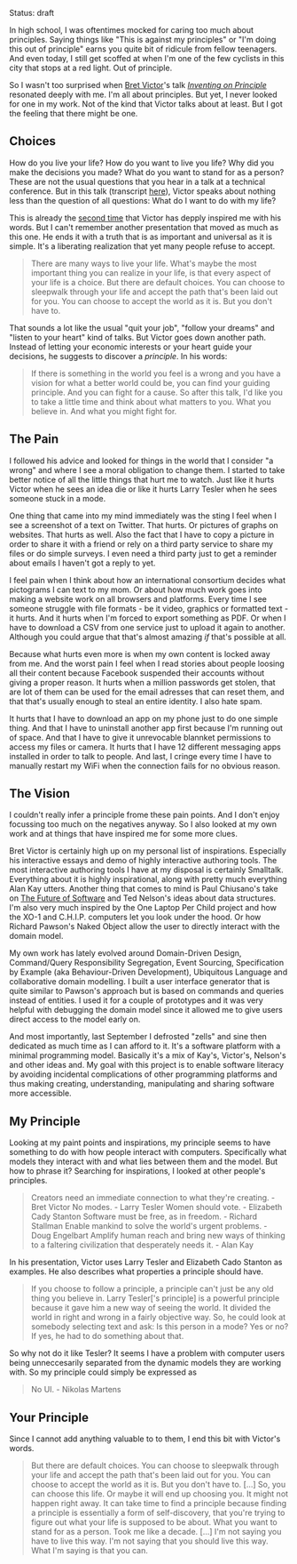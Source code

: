 Status: draft

In high school, I was oftentimes mocked for caring too much about principles. Saying things like "This is against my principles" or "I'm doing this out of principle" earns you quite bit of ridicule from fellow teenagers. And even today, I still get scoffed at when I'm one of the few cyclists in this city that stops at a red light. Out of principle.

So I wasn't too surprised when [Bret Victor]'s talk [*Inventing on Principle*][video] resonated deeply with me. I'm all about principles. But yet, I never looked for one in my work. Not of the kind that Victor talks about at least. But I got the feeling that there might be one.

[Bret Victor]: http://worrydream.com/
[video]: https://vimeo.com/36579366


## Choices

How do you live your life? How do you want to live you life? Why did you make the decisions you made? What do you want to stand for as a person? These are not the usual questions that you hear in a talk at a technical conference. But in this talk (transcript [here][transcript]), Victor speaks about nothing less than the question of all questions: What do I want to do with my life?

This is already the [second time][global warming] that Victor has depply inspired me with his words. But I can't remember another presentation that moved as much as this one. He ends it with a truth that is as important and universal as it is simple. It's a liberating realization that yet many people refuse to accept.

> There are many ways to live your life. What's maybe the most important thing you can realize in your life, is that every aspect of your life is a choice. But there are default choices. You can choose to sleepwalk through your life and accept the path that's been laid out for you. You can choose to accept the world as it is. But you don't have to.

That sounds a lot like the usual "quit your job", "follow your dreams" and "listen to your heart" kind of talks. But Victor goes down another path. Instead of letting your economic interests or your heart guide your decisions, he suggests to discover a *principle*. In his words:

> If there is something in the world you feel is a wrong and you have a vision for what a better world could be, you can find your guiding principle. And you can fight for a cause. So after this talk, I'd like you to take a little time and think about what matters to you. What you believe in. And what you might fight for.

[transcript]: http://blog.ezyang.com/2012/02/transcript-of-inventing-on-principleb/
[global warming]: tbd


## The Pain

I followed his advice and looked for things in the world that I consider "a wrong" and where I see a moral obligation to change them. I started to take better notice of all the little things that hurt me to watch. Just like it hurts Victor when he sees an idea die or like it hurts Larry Tesler when he sees someone stuck in a mode.

One thing that came into my mind immediately was the sting I feel when I see a screenshot of a text on Twitter. That hurts. Or pictures of graphs on websites. That hurts as well. Also the fact that I have to copy a picture in order to share it with a friend or rely on a third party service to share my files or do simple surveys. I even need a third party just to get a reminder about emails I haven't got a reply to yet. 

I feel pain when I think about how an international consortium decides what pictograms I can text to my mom. Or about how much work goes into making a website work on all browsers and platforms. Every time I see someone struggle with file formats - be it video, graphics or formatted text - it hurts. And it hurts when I'm forced to export something as PDF. Or when I have to download a CSV from one service just to upload it again to another. Although you could argue that that's almost amazing *if* that's possible at all. 

Because what hurts even more is when my own content is locked away from me. And the worst pain I feel when I read stories about people loosing all their content because Facebook suspended their accounts without giving a proper reason. It hurts when a million passwords get stolen, that are lot of them can be used for the email adresses that can reset them, and that that's usually enough to steal an entire identity. I also hate spam.

It hurts that I have to download an app on my phone just to do one simple thing. And that I have to uninstall another app first because I'm running out of space. And that I have to give it unrevocable blannket permissions to access my files or camera. It hurts that I have 12 different messaging apps installed in order to talk to people. And last, I cringe every time I have to manually restart my WiFi when the connection fails for no obvious reason.


## The Vision

I couldn't really infer a principle frome these pain points. And I don't enjoy focussing too much on the negatives anyway. So I also looked at my own work and at things that have inspired me for some more clues.

Bret Victor is certainly high up on my personal list of inspirations. Especially his interactive essays and demo of highly interactive authoring tools. The most interactive authoring tools I have at my disposal is certainly Smalltalk. Everything about it is highly inspirational, along with pretty much everything Alan Kay utters. Another thing that comes to mind is Paul Chiusano's take on [The Future of Software] and Ted Nelson's ideas about data structures. I'm also very much inspired by the One Laptop Per Child project and how the XO-1 and C.H.I.P. computers let you look under the hood. Or how Richard Pawson's Naked Object allow the user to directly interact with the domain model.

My own work has lately evolved around Domain-Driven Design, Command/Query Responsibility Segregation, Event Sourcing, Specification by Example (aka Behaviour-Driven Development), Ubiquitous Language and collaborative domain modelling. I built a user interface generator that is quite similar to Pawson's approach but is based on commands and queries instead of entities. I used it for a couple of prototypes and it was very helpful with debugging the domain model since it allowed me to give users direct access to the model early on.

And most importantly, last September I defrosted "zells" and sine then dedicated as much time as I can afford to it. It's a software platform with a minimal programming model. Basically it's a mix of Kay's, Victor's, Nelson's and other ideas and. My goal with this project is to enable software literacy by avoiding incidental complications of other programming platforms and thus making creating, understanding, manipulating and sharing software more accessible.

[The Future of Software]: http://pchiusano.github.io/2013-05-22/future-of-software.html


## My Principle

Looking at my paint points and inspirations, my principle seems to have something to do with how people interact with computers. Specifically what models they interact with and what lies between them and the model. But how to phrase it? Searching for inspirations, I looked at other people's principles.

> Creators need an immediate connection to what they're creating. - Bret Victor
> No modes. - Larry Tesler
> Women should vote. - Elizabeth Cady Stanton
> Software must be free, as in freedom. - Richard Stallman
> Enable mankind to solve the world's urgent problems. - Doug Engelbart
> Amplify human reach and bring new ways of thinking to a faltering civilization that desperately needs it. - Alan Kay

In his presentation, Victor uses Larry Tesler and Elizabeth Cado Stanton as examples. He also describes what properties a principle should have.

> If you choose to follow a principle, a principle can't just be any old thing you believe in. Larry Tesler['s principle] is a powerful principle because it gave him a new way of seeing the world. It divided the world in right and wrong in a fairly objective way. So, he could look at somebody selecting text and ask: Is this person in a mode? Yes or no? If yes, he had to do something about that.

So why not do it like Tesler? It seems I have a problem with computer users being unneccesarily separated from the dynamic models they are working with. So my principle could simply be expressed as

> No UI. - Nikolas Martens



## Your Principle

Since I cannot add anything valuable to to them, I end this bit with Victor's words.

> But there are default choices. You can choose to sleepwalk through your life and accept the path that's been laid out for you. You can choose to accept the world as it is. But you don't have to. [...] So, you can choose this life. Or maybe it will end up choosing you. It might not happen right away. It can take time to find a principle because finding a principle is essentially a form of self-discovery, that you're trying to figure out what your life is supposed to be about. What you want to stand for as a person. Took me like a decade. [...] I'm not saying you have to live this way. I'm not saying that you should live this way. What I'm saying is that you can.
